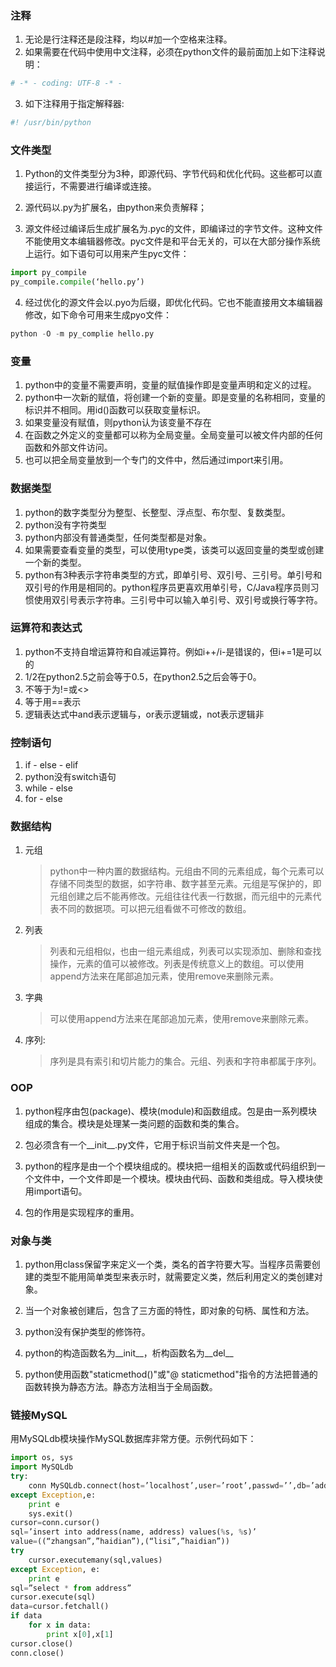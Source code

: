 
### 注释

1. 无论是行注释还是段注释，均以#加一个空格来注释。
2. 如果需要在代码中使用中文注释，必须在python文件的最前面加上如下注释说明：

```py
# -* - coding: UTF-8 -* -
```

3. 如下注释用于指定解释器:

```py
#! /usr/bin/python
```

### 文件类型

1. Python的文件类型分为3种，即源代码、字节代码和优化代码。这些都可以直接运行，不需要进行编译或连接。

2. 源代码以.py为扩展名，由python来负责解释；

3. 源文件经过编译后生成扩展名为.pyc的文件，即编译过的字节文件。这种文件不能使用文本编辑器修改。pyc文件是和平台无关的，可以在大部分操作系统上运行。如下语句可以用来产生pyc文件：

```py
import py_compile
py_compile.compile(‘hello.py’)
```

4. 经过优化的源文件会以.pyo为后缀，即优化代码。它也不能直接用文本编辑器修改，如下命令可用来生成pyo文件：

```py
python -O -m py_complie hello.py
```

### 变量

1. python中的变量不需要声明，变量的赋值操作即是变量声明和定义的过程。
2.  python中一次新的赋值，将创建一个新的变量。即是变量的名称相同，变量的标识并不相同。用id()函数可以获取变量标识。
3.  如果变量没有赋值，则python认为该变量不存在
4.  在函数之外定义的变量都可以称为全局变量。全局变量可以被文件内部的任何函数和外部文件访问。
5.  也可以把全局变量放到一个专门的文件中，然后通过import来引用。

### 数据类型

1. python的数字类型分为整型、长整型、浮点型、布尔型、复数类型。
2. python没有字符类型
3. python内部没有普通类型，任何类型都是对象。
4. 如果需要查看变量的类型，可以使用type类，该类可以返回变量的类型或创建一个新的类型。
5. python有3种表示字符串类型的方式，即单引号、双引号、三引号。单引号和双引号的作用是相同的。python程序员更喜欢用单引号，C/Java程序员则习惯使用双引号表示字符串。三引号中可以输入单引号、双引号或换行等字符。

### 运算符和表达式

1. python不支持自增运算符和自减运算符。例如i++/i-是错误的，但i+=1是可以的
2. 1/2在python2.5之前会等于0.5，在python2.5之后会等于0。
3. 不等于为!=或<>
4. 等于用==表示
5. 逻辑表达式中and表示逻辑与，or表示逻辑或，not表示逻辑非

### 控制语句

1. if - else - elif
2. python没有switch语句
3. while - else
4. for - else

### 数据结构

1. 元组
    > python中一种内置的数据结构。元组由不同的元素组成，每个元素可以存储不同类型的数据，如字符串、数字甚至元素。元组是写保护的，即元组创建之后不能再修改。元组往往代表一行数据，而元组中的元素代表不同的数据项。可以把元组看做不可修改的数组。

2. 列表
    > 列表和元组相似，也由一组元素组成，列表可以实现添加、删除和查找操作，元素的值可以被修改。列表是传统意义上的数组。可以使用append方法来在尾部追加元素，使用remove来删除元素。

3. 字典
    > 可以使用append方法来在尾部追加元素，使用remove来删除元素。

4. 序列:
    > 序列是具有索引和切片能力的集合。元组、列表和字符串都属于序列。

### OOP

1. python程序由包(package)、模块(module)和函数组成。包是由一系列模块组成的集合。模块是处理某一类问题的函数和类的集合。

2. 包必须含有一个__init__.py文件，它用于标识当前文件夹是一个包。

3. python的程序是由一个个模块组成的。模块把一组相关的函数或代码组织到一个文件中，一个文件即是一个模块。模块由代码、函数和类组成。导入模块使用import语句。

4. 包的作用是实现程序的重用。

### 对象与类

1. python用class保留字来定义一个类，类名的首字符要大写。当程序员需要创建的类型不能用简单类型来表示时，就需要定义类，然后利用定义的类创建对象。

2. 当一个对象被创建后，包含了三方面的特性，即对象的句柄、属性和方法。

3. python没有保护类型的修饰符。

4. python的构造函数名为__init__，析构函数名为__del__

5. python使用函数"staticmethod()"或"@ staticmethod"指令的方法把普通的函数转换为静态方法。静态方法相当于全局函数。

### 链接MySQL

用MySQLdb模块操作MySQL数据库非常方便。示例代码如下：

```py
import os, sys
import MySQLdb
try:
    conn MySQLdb.connect(host=’localhost’,user=’root’,passwd=’’,db=’address’
except Exception,e:
    print e
    sys.exit()
cursor=conn.cursor()
sql=’insert into address(name, address) values(%s, %s)’
value=((“zhangsan”,”haidian”),(“lisi”,”haidian”))
try
    cursor.executemany(sql,values)
except Exception, e:
    print e
sql=”select * from address”
cursor.execute(sql)
data=cursor.fetchall()
if data
    for x in data:
        print x[0],x[1]
cursor.close()
conn.close()
```

